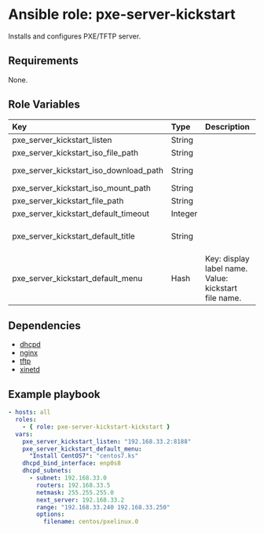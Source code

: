 # Ansible role: pxe-server-kickstart
Installs and configures PXE/TFTP server.

## Requirements
None.

## Role Variables
|Key|Type|Description|Default|
|:--|:---|:----------|:------|
|pxe_server_kickstart_listen|String||127.0.0.1:8188|
|pxe_server_kickstart_iso_file_path|String||/var/lib/tftpboot/centos7.iso|
|pxe_server_kickstart_iso_download_path|String||[CentOS-7-x86_64-Minimal-1511.iso](http://ftp.riken.jp/Linux/centos/7/isos/x86_64/CentOS-7-x86_64-Minimal-1511.iso)|
|pxe_server_kickstart_iso_mount_path|String||/var/www/html/centos7|
|pxe_server_kickstart_file_path|String||/var/www/html/kickstart|
|pxe_server_kickstart_default_timeout|Integer||300|
|pxe_server_kickstart_default_title|String||########## CentOS 7 PXE Boot Menu ##########|
|pxe_server_kickstart_default_menu|Hash|Key: display label name. Value: kickstart file name.|{}|

## Dependencies
- [dhcpd](https://github.com/shomatan/ansible-dhcpd.git)
- [nginx](https://github.com/shomatan/ansible-nginx.git)
- [tftp](https://github.com/shomatan/ansible-tftp.git)
- [xinetd](https://github.com/shomatan/ansible-xinetd.git)

## Example playbook

```yaml
- hosts: all
  roles:
    - { role: pxe-server-kickstart-kickstart }
  vars:
    pxe_server_kickstart_listen: "192.168.33.2:8188"
    pxe_server_kickstart_default_menu:
      "Install CentOS7": "centos7.ks"
    dhcpd_bind_interface: enp0s8
    dhcpd_subnets:
      - subnet: 192.168.33.0
        routers: 192.168.33.5
        netmask: 255.255.255.0
        next_server: 192.168.33.2
        range: "192.168.33.240 192.168.33.250"
        options:
          filename: centos/pxelinux.0
```
